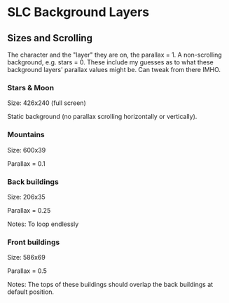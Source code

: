 # SLC Background Layers

## Sizes and Scrolling

The character and the "layer" they are on, the parallax = 1. A non-scrolling background, e.g. stars = 0. These include my guesses as to what these background layers' parallax values might be. Can tweak from there IMHO.

### Stars & Moon

Size: 426x240 (full screen)

Static background (no parallax scrolling horizontally or vertically).

### Mountains

Size: 600x39

Parallax = 0.1

### Back buildings

Size: 206x35

Parallax = 0.25

Notes: To loop endlessly

### Front buildings

Size: 586x69

Parallax = 0.5

Notes: The tops of these buildings should overlap the back buildings at default position.

